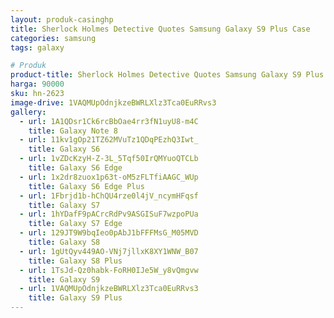 ```yaml
---
layout: produk-casinghp
title: Sherlock Holmes Detective Quotes Samsung Galaxy S9 Plus Case
categories: samsung
tags: galaxy

# Produk
product-title: Sherlock Holmes Detective Quotes Samsung Galaxy S9 Plus Case
harga: 90000
sku: hn-2623
image-drive: 1VAQMUpOdnjkzeBWRLXlz3Tca0EuRRvs3
gallery:
  - url: 1A1QDsr1Ck6rcBbOae4rr3fN1uyU8-m4C
    title: Galaxy Note 8
  - url: 11kv1gOp21TZ62MVuTz1QDqPEzhQ3Iwt_
    title: Galaxy S6
  - url: 1vZDcKzyH-Z-3L_5Tqf50IrQMYuoQTCLb
    title: Galaxy S6 Edge
  - url: 1x2dr8zuox1p63t-oM5zFLTfiAAGC_WUp
    title: Galaxy S6 Edge Plus
  - url: 1Fbrjd1b-hChQU4rze0l4jV_ncymHFqsf
    title: Galaxy S7
  - url: 1hYDafF9pACrcRdPv9ASGISuF7wzpoPUa
    title: Galaxy S7 Edge
  - url: 129JT9W9bqIeo0pAbJ1bFFFMsG_M05MVD
    title: Galaxy S8
  - url: 1gUtQyv449AO-VNj7jllxK8XY1WNW_B07
    title: Galaxy S8 Plus
  - url: 1TsJd-Qz0habk-FoRH0IJe5W_y8vQmgvw
    title: Galaxy S9
  - url: 1VAQMUpOdnjkzeBWRLXlz3Tca0EuRRvs3
    title: Galaxy S9 Plus
---
```


